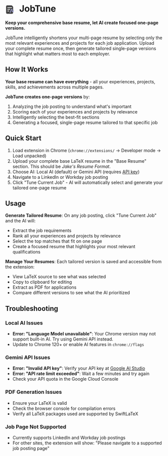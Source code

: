 # <img src="./assets/icon.png" alt="Logo" width="30" style="vertical-align: middle; margin-right: 8px;" /> JobTune <!-- markdownlint-disable-line MD033 -->

**Keep your comprehensive base resume, let AI create focused one-page versions.**

JobTune intelligently shortens your multi-page resume by selecting only the most relevant experiences and projects for each job application. Upload your complete resume once, then generate tailored single-page versions that highlight what matters most to each employer.

## How It Works

**Your base resume can have everything** - all your experiences, projects, skills, and achievements across multiple pages.

**JobTune creates one-page versions** by:

1. Analyzing the job posting to understand what's important
2. Scoring each of your experiences and projects by relevance
3. Intelligently selecting the best-fit sections
4. Generating a focused, single-page resume tailored to that specific job

## Quick Start

1. Load extension in Chrome (`chrome://extensions/` → Developer mode → Load unpacked)
2. Upload your complete base LaTeX resume in the "Base Resume" section. This should be *Jake's Resume Format*.
3. Choose AI: Local AI (default) or Gemini API (requires [API key](https://aistudio.google.com/app/apikey))
4. Navigate to a LinkedIn or Workday job posting
5. Click "Tune Current Job" - AI will automatically select and generate your tailored one-page resume

## Usage

**Generate Tailored Resume**: On any job posting, click "Tune Current Job" and the AI will:

- Extract the job requirements
- Rank all your experiences and projects by relevance
- Select the top matches that fit on one page
- Create a focused resume that highlights your most relevant qualifications

**Manage Your Resumes**: Each tailored version is saved and accessible from the extension:

- View LaTeX source to see what was selected
- Copy to clipboard for editing
- Extract as PDF for applications
- Compare different versions to see what the AI prioritized

## Troubleshooting

### Local AI Issues

- **Error: "Language Model unavailable"**: Your Chrome version may not support built-in AI. Try using Gemini API instead.
- Update to Chrome 120+ or enable AI features in `chrome://flags`

### Gemini API Issues

- **Error: "Invalid API key"**: Verify your API key at [Google AI Studio](https://aistudio.google.com/app/apikey)
- **Error: "API rate limit exceeded"**: Wait a few minutes and try again
- Check your API quota in the Google Cloud Console

### PDF Generation Issues

- Ensure your LaTeX is valid
- Check the browser console for compilation errors
- Verify all LaTeX packages used are supported by SwiftLaTeX

### Job Page Not Supported

- Currently supports LinkedIn and Workday job postings
- For other sites, the extension will show: "Please navigate to a supported job posting page"
